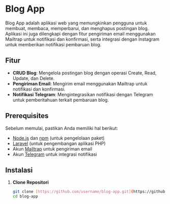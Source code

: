 # Blog App

Blog App adalah aplikasi web yang memungkinkan pengguna untuk membuat, membaca, memperbarui, dan menghapus postingan blog. Aplikasi ini juga dilengkapi dengan fitur pengiriman email menggunakan Mailtrap untuk notifikasi dan konfirmasi, serta integrasi dengan Instagram untuk memberikan notifikasi pembaruan blog.

## Fitur

- **CRUD Blog**: Mengelola postingan blog dengan operasi Create, Read, Update, dan Delete.
- **Pengiriman Email**: Mengirim email menggunakan Mailtrap untuk notifikasi dan konfirmasi.
- **Notifikasi Telegram**: Mengintegrasikan notifikasi dengan Telegram untuk pemberitahuan terkait pembaruan blog.

## Prerequisites

Sebelum memulai, pastikan Anda memiliki hal berikut:

- [Node.js](https://nodejs.org/) dan [npm](https://www.npmjs.com/) (untuk pengelolaan paket)
- [Laravel](https://laravel.com/) (untuk pengembangan aplikasi PHP)
- Akun [Mailtrap](https://mailtrap.io/) untuk pengiriman email
- Akun [Telegram](https://web.telegram.org/) untuk integrasi notifikasi

## Instalasi

1. **Clone Repositori**

   ```bash
   git clone [https://github.com/username/blog-app.git](https://github.com/ahmadzarkasih01/blog_project.git)
   cd blog-app
